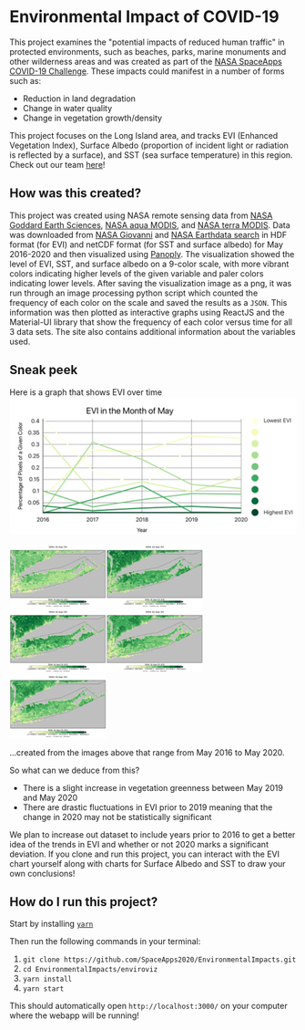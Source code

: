 # Environmental Impact of COVID-19

This project examines the "potential impacts of reduced human traffic" in protected environments, such as beaches, parks, marine monuments and other wilderness areas and was created as part of the [NASA SpaceApps COVID-19 Challenge](https://covid19.spaceappschallenge.org/). These impacts could manifest in a number of forms such as:
* Reduction in land degradation
* Change in water quality
* Change in vegetation growth/density

This project focuses on the Long Island area, and tracks EVI (Enhanced Vegetation Index), Surface Albedo (proportion of incident light or radiation is reflected by a surface), and SST (sea surface temperature) in this region. Check out our team [here](https://covid19.spaceappschallenge.org/challenges/covid-challenges/new-perspective/teams/corona-crushers/project)!

## How was this created?
This project was created using NASA remote sensing data from [NASA Goddard Earth Sciences](https://earthdata.nasa.gov/eosdis/daacs/gesdisc), [NASA aqua MODIS](https://oceancolor.gsfc.nasa.gov/data/aqua/), and [NASA terra MODIS](https://terra.nasa.gov/about/terra-instruments/modis). Data was downloaded from [NASA Giovanni](https://giovanni.gsfc.nasa.gov/giovanni/) and [NASA Earthdata search](https://search.earthdata.nasa.gov/search/) in HDF format (for EVI) and netCDF format (for SST and surface albedo) for May 2016-2020 and then visualized using [Panoply](https://www.giss.nasa.gov/tools/panoply/). The visualization showed the level of EVI, SST, and surface albedo on a 9-color scale, with more vibrant colors indicating higher levels of the given variable and paler colors indicating lower levels. After saving the visualization image as a png, it was run through an image processing python script which counted the frequency of each color on the scale and saved the results as a `JSON`. This information was then plotted as interactive graphs using ReactJS and the Material-UI library that show the frequency of each color versus time for all 3 data sets. The site also contains additional information about the variables used.

## Sneak peek
Here is a graph that shows EVI over time
<img src = "Screen%20Shot%202020-06-02%20at%2011.11.54%20AM.png" />

<img src = "EVI_Images/2016_EVI.png" width ="170" /><img src = "EVI_Images/2017_EVI.png" width ="170" /><img src = "EVI_Images/2018_EVI.png" width ="170" /><img src = "EVI_Images/2019_EVI.png" width ="170" /><img src = "EVI_Images/2020_EVI.png" width ="170" />

...created from the images above that range from May 2016 to May 2020.

So what can we deduce from this?
* There is a slight increase in vegetation greenness between May 2019 and May 2020 
* There are drastic fluctuations in EVI prior to 2019 meaning that the change in 2020 may not be statistically significant

We plan to increase out dataset to include years prior to 2016 to get a better idea of the trends in EVI and whether or not 2020 marks a significant deviation. If you clone and run this project, you can interact with the EVI chart yourself along with charts for Surface Albedo and SST to draw your own conclusions!

## How do I run this project?
Start by installing [`yarn`](https://classic.yarnpkg.com/en/docs/getting-started)

Then run the following commands in your terminal:
1. `git clone https://github.com/SpaceApps2020/EnvironmentalImpacts.git`
2. `cd EnvironmentalImpacts/enviroviz`
3. `yarn install`
4. `yarn start`

This should automatically open `http://localhost:3000/` on your computer where the webapp will be running!
